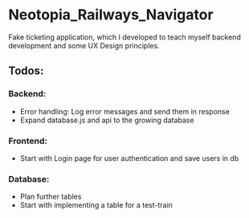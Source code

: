 # Neotopia_Railways_Navigator
 Fake ticketing application, which I developed to teach myself backend development and some UX Design principles.


## Todos:

### Backend:
- Error handling: Log error messages and send them in response
- Expand database.js and api to the growing database

### Frontend:
- Start with Login page for user authentication and save users in db

### Database:
- Plan further tables
- Start with implementing a table for a test-train